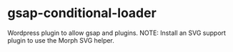 # gsap-conditional-loader
Wordpress plugin to allow gsap and plugins. NOTE: Install an SVG support plugin to use the Morph SVG helper. 
